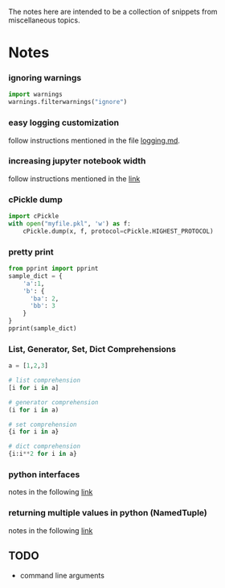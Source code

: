 The notes here are intended to be a collection of snippets from miscellaneous topics.

# Notes

### ignoring warnings  
```python
import warnings
warnings.filterwarnings("ignore")
```

### easy logging customization
follow instructions mentioned in the file [logging.md](logging.md).

### increasing jupyter notebook width
  follow instructions mentioned in the [link](http://stackoverflow.com/questions/21971449/how-do-i-increase-the-cell-width-of-the-ipython-notebook-in-my-browser)

### cPickle dump
```python
import cPickle
with open("myfile.pkl", 'w') as f:
    cPickle.dump(x, f, protocol=cPickle.HIGHEST_PROTOCOL)
```

### pretty print
```python
from pprint import pprint
sample_dict = {
    'a':1,
    'b': {
      'ba': 2,
      'bb': 3
    }
}
pprint(sample_dict)
```

### List, Generator, Set, Dict Comprehensions
```python
a = [1,2,3]

# list comprehension
[i for i in a]

# generator comprehension  
(i for i in a)

# set comprehension
{i for i in a}

# dict comprehension
{i:i**2 for i in a}
```

### python interfaces
notes in the following [link](http://stackoverflow.com/questions/372042/difference-between-abstract-class-and-interface-in-python)

### returning multiple values in python (NamedTuple)
notes in the following [link](http://stackoverflow.com/questions/354883/how-do-you-return-multiple-values-in-python)

## TODO
* command line arguments
